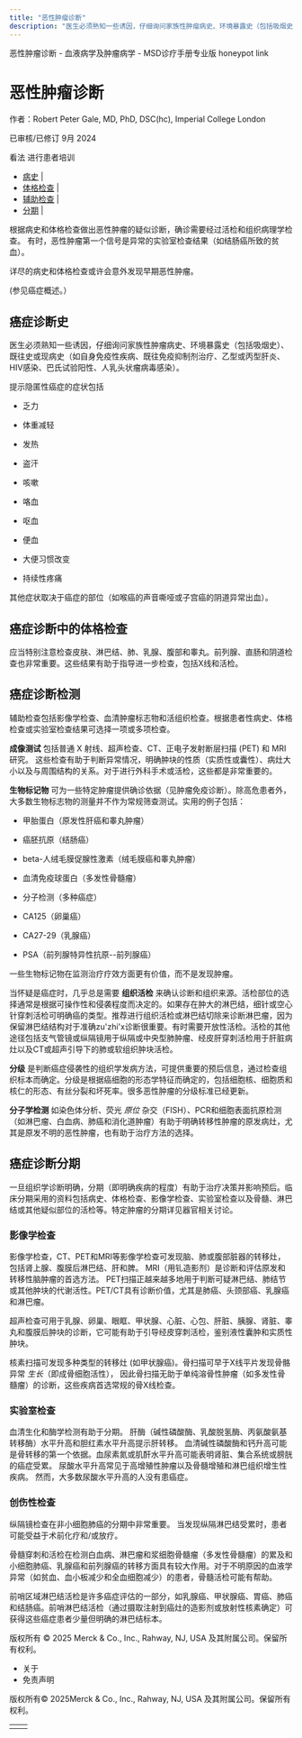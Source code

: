 ```yaml
---
title: "恶性肿瘤诊断"
description: "医生必须熟知一些诱因，仔细询问家族性肿瘤病史、环境暴露史（包括吸烟史）、既往史或现病史（如自身免疫性疾病、既往免疫抑制剂治疗、乙型或丙型肝炎、HIV感染、巴氏试验阳性、人乳头状瘤病毒感染）。"
---
```


﻿恶性肿瘤诊断 \- 血液病学及肿瘤病学 \- MSD诊疗手册专业版 honeypot link

# 恶性肿瘤诊断

作者：Robert Peter Gale, MD, PhD, DSC(hc), Imperial College London

已审核/已修订 9月 2024

看法 进行患者培训

- [病史](#病史_v977632_zh) \|
- [体格检查](#体格检查_v977656_zh) \|
- [辅助检查](#辅助检查_v977659_zh) \|
- [分期](#分期_v977690_zh) \|

根据病史和体格检查做出恶性肿瘤的疑似诊断，确诊需要经过活检和组织病理学检查。 有时，恶性肿瘤第一个信号是异常的实验室检查结果（如结肠癌所致的贫血）。

详尽的病史和体格检查或许会意外发现早期恶性肿瘤。

(参见癌症概述。）

## 癌症诊断史

医生必须熟知一些诱因，仔细询问家族性肿瘤病史、环境暴露史（包括吸烟史）、既往史或现病史（如自身免疫性疾病、既往免疫抑制剂治疗、乙型或丙型肝炎、HIV感染、巴氏试验阳性、人乳头状瘤病毒感染）。

提示隐匿性癌症的症状包括

- 乏力

- 体重减轻

- 发热

- 盗汗

- 咳嗽

- 咯血

- 呕血

- 便血

- 大便习惯改变

- 持续性疼痛


其他症状取决于癌症的部位（如喉癌的声音嘶哑或子宫癌的阴道异常出血）。

## 癌症诊断中的体格检查

应当特别注意检查皮肤、淋巴结、肺、乳腺、腹部和睾丸。前列腺、直肠和阴道检查也非常重要。这些结果有助于指导进一步检查，包括X线和活检。

## 癌症诊断检测

辅助检查包括影像学检查、血清肿瘤标志物和活组织检查。根据患者性病史、体格检查或实验室检查结果可选择一项或多项检查。

**成像测试** 包括普通 X 射线、超声检查、CT、正电子发射断层扫描 (PET) 和 MRI 研究。 这些检查有助于判断异常情况，明确肿块的性质（实质性或囊性）、病灶大小以及与周围结构的关系。对于进行外科手术或活检，这些都是非常重要的。

**生物标记物** 可为一些特定肿瘤提供确诊依据（见肿瘤免疫诊断）。除高危患者外，大多数生物标志物的测量并不作为常规筛查测试。实用的例子包括：

- 甲胎蛋白（原发性肝癌和睾丸肿瘤）

- 癌胚抗原（结肠癌）

- beta-人绒毛膜促腺性激素（绒毛膜癌和睾丸肿瘤）

- 血清免疫球蛋白（多发性骨髓瘤）

- 分子检测（多种癌症）

- CA125（卵巢癌）

- CA27-29（乳腺癌）

- PSA（前列腺特异性抗原--前列腺癌）


一些生物标记物在监测治疗疗效方面更有价值，而不是发现肿瘤。

当怀疑是癌症时，几乎总是需要 **组织活检** 来确认诊断和组织来源。活检部位的选择通常是根据可操作性和侵袭程度而决定的。如果存在肿大的淋巴结，细针或空心针穿刺活检可明确癌的类型。推荐进行组织活检或淋巴结切除来诊断淋巴瘤，因为保留淋巴结结构对于准确zu'zhi'x诊断很重要。有时需要开放性活检。活检的其他途径包括支气管镜或纵隔镜用于纵隔或中央型肺肿瘤、经皮肝穿刺活检用于肝脏病灶以及CT或超声引导下的肺或软组织肿块活检。

**分级** 是判断癌症侵袭性的组织学发病方法，可提供重要的预后信息，通过检查组织标本而确定。分级是根据癌细胞的形态学特征而确定的，包括细胞核、细胞质和核仁的形态、有丝分裂和坏死率。很多恶性肿瘤的分级标准已经更新。

**分子学检测** 如染色体分析、荧光 _原位_ 杂交（FISH）、PCR和细胞表面抗原检测（如淋巴瘤、白血病、肺癌和消化道肿瘤）有助于明确转移性肿瘤的原发病灶，尤其是原发不明的恶性肿瘤，也有助于治疗方法的选择。

## 癌症诊断分期

一旦组织学诊断明确，分期（即明确疾病的程度）有助于治疗决策并影响预后。临床分期采用的资料包括病史、体格检查、影像学检查、实验室检查以及骨髓、淋巴结或其他疑似部位的活检等。特定肿瘤的分期详见器官相关讨论。

### 影像学检查

影像学检查，CT、PET和MRI等影像学检查可发现脑、肺或腹部脏器的转移灶，包括肾上腺、腹膜后淋巴结、肝和脾。 MRI（用钆造影剂）是诊断和评估原发和转移性脑肿瘤的首选方法。 PET扫描正越来越多地用于判断可疑淋巴结、肺结节或其他肿块的代谢活性。PET/CT具有诊断价值，尤其是肺癌、头颈部癌、乳腺癌和淋巴瘤。

超声检查可用于乳腺、卵巢、眼眶、甲状腺、心脏、心包、肝脏、胰腺、肾脏、睾丸和腹膜后肿块的诊断，它可能有助于引导经皮穿刺活检，鉴别液性囊肿和实质性肿块。

核素扫描可发现多种类型的转移灶 (如甲状腺癌)。骨扫描可早于X线平片发现骨骼异常 _生长_（即成骨细胞活性）， 因此骨扫描无助于单纯溶骨性肿瘤（如多发性骨髓瘤）的诊断，这些疾病首选常规的骨X线检查。

### 实验室检查

血清生化和酶学检测有助于分期。 肝酶（碱性磷酸酶、乳酸脱氢酶、丙氨酸氨基转移酶）水平升高和胆红素水平升高提示肝转移。 血清碱性磷酸酶和钙升高可能是骨转移的第一个依据。血尿素氮或肌酐水平升高可能表明肾脏、集合系统或膀胱的癌症受累。 尿酸水平升高常见于高增殖性肿瘤以及骨髓增殖和淋巴组织增生性疾病。 然而，大多数尿酸水平升高的人没有患癌症。

### 创伤性检查

纵隔镜检查在非小细胞肺癌的分期中非常重要。 当发现纵隔淋巴结受累时，患者可能受益于术前化疗和/或放疗。

骨髓穿刺和活检在检测白血病、淋巴瘤和浆细胞骨髓瘤（多发性骨髓瘤）的累及和小细胞肺癌、乳腺癌和前列腺癌的转移方面具有较大作用。对于不明原因的血液学异常（如贫血、血小板减少和全血细胞减少）的患者，骨髓活检可能有帮助。

前哨区域淋巴结活检是许多癌症评估的一部分，如乳腺癌、甲状腺癌、胃癌、肺癌和结肠癌。前哨淋巴结活检（通过摄取注射到癌灶的造影剂或放射性核素确定）可获得这些癌症患者少量但明确的淋巴结标本。



版权所有 © 2025
Merck & Co., Inc., Rahway, NJ, USA 及其附属公司。保留所有权利。

- 关于
- 免责声明

版权所有© 2025Merck & Co., Inc., Rahway, NJ, USA 及其附属公司。保留所有权利。

|     |     |
| --- | --- |
|  |  |